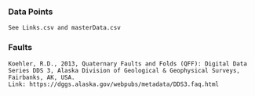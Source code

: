 ### Data Points
	See Links.csv and masterData.csv
	
### Faults
	Koehler, R.D., 2013, Quaternary Faults and Folds (QFF): Digital Data Series DDS 3, Alaska Division of Geological & Geophysical Surveys, Fairbanks, AK, USA.
	Link: https://dggs.alaska.gov/webpubs/metadata/DDS3.faq.html